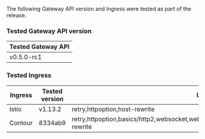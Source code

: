 <!--
  This documentation is inserted in release note for each release.
  All variables are defined in .
-->

The following Gateway API version and Ingress were tested as part of the release.

### Tested Gateway API version

| Tested Gateway API       |
| ------------------------ |
| v0.5.0-rc1 |

### Tested Ingress

| Ingress | Tested version          | Unavailable features           |
| ------- | ----------------------- | ------------------------------ |
| Istio   | v1.13.2     | retry,httpoption,host-rewrite   |
| Contour | 8334ab9    | retry,httpoption,basics/http2,websocket,websocket/split,grpc,grpc/split,visibility/path,visibility,update,host-rewrite |
